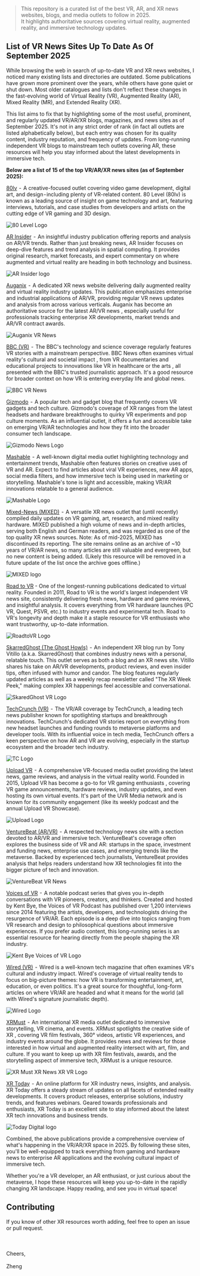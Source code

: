 

>This repository is a curated list of the best VR, AR, and XR news websites, blogs, and media outlets to follow in 2025.  
>It highlights authoritative sources covering virtual reality, augmented reality, and immersive technology updates.


## **List of VR News Sites Up To Date As Of September 2025**

While browsing the web in search of up-to-date VR and XR news websites, I noticed many existing lists and directories are outdated. Some publications have grown more prominent over the years, while others have gone quiet or shut down. Most older catalogues and lists don't reflect these changes in the fast-evolving world of Virtual Reality (VR), Augmented Reality (AR), Mixed Reality (MR), and Extended Reality (XR).

This list aims to fix that by highlighting some of the most useful, prominent, and regularly updated VR/AR/XR blogs, magazines, and news sites as of September 2025. It's not in any strict order of rank (in fact all outlets are listed alphabetically below), but each entry was chosen for its quality content, industry reputation, and frequency of updates. From long-running independent VR blogs to mainstream tech outlets covering AR, these resources will help you stay informed about the latest developments in immersive tech.

**Below are a list of 15 of the top VR/AR/XR news sites (as of September 2025):**

[80lv](https://80.lv/articles/vr/)  -  A creative-focused outlet covering video game development, digital art, and design - including plenty of VR-related content. 80 Level (80lv) is known as a leading source of insight on game technology and art, featuring interviews, tutorials, and case studies from developers and artists on the cutting edge of VR gaming and 3D design.

![80 Level Logo](https://dev-to-uploads.s3.amazonaws.com/uploads/articles/k6ycutmnqzmq6ue2nexo.png)

[AR Insider](https://arinsider.co/frontpage/)  -  An insightful industry publication offering reports and analysis on AR/VR trends. Rather than just breaking news, AR Insider focuses on deep-dive features and trend analysis in spatial computing. It provides original research, market forecasts, and expert commentary on where augmented and virtual reality are heading in both technology and business.


![AR Insider logo](https://dev-to-uploads.s3.amazonaws.com/uploads/articles/trljn8qyfzqnb04d4m53.png)



[Auganix](https://www.auganix.org/)  -  A dedicated XR news website delivering daily augmented reality and virtual reality industry updates. This publication emphasizes enterprise and industrial applications of AR/VR, providing regular VR news updates and analysis from across various verticals. Auganix has become an authoritative source for the latest AR/VR news , especially useful for professionals tracking enterprise XR developments, market trends and AR/VR contract awards.


![Auganix VR News](https://dev-to-uploads.s3.amazonaws.com/uploads/articles/b8874p3uzlumpi8xh02l.png)



[BBC (VR)](https://www.bbc.com/news/topics/cywd23g0wzwt)  -  The BBC's technology and science coverage regularly features VR stories with a mainstream perspective. BBC News often examines virtual reality's cultural and societal impact , from VR documentaries and educational projects to innovations like VR in healthcare or the arts , all presented with the BBC's trusted journalistic approach. It's a good resource for broader context on how VR is entering everyday life and global news.


![BBC VR News](https://dev-to-uploads.s3.amazonaws.com/uploads/articles/28gazdbx7ht08xd5a85g.png)



[Gizmodo](https://gizmodo.com/tag/virtual-reality)  -  A popular tech and gadget blog that frequently covers VR gadgets and tech culture. Gizmodo's coverage of XR ranges from the latest headsets and hardware breakthroughs to quirky VR experiments and pop culture moments. As an influential outlet, it offers a fun and accessible take on emerging VR/AR technologies and how they fit into the broader consumer tech landscape.


![Gizmodo News Logo](https://dev-to-uploads.s3.amazonaws.com/uploads/articles/t7fai5a9x4y5qigswzjz.png)



[Mashable](https://mashable.com/category/virtual-reality)  -  A well-known digital media outlet highlighting technology and entertainment trends, Mashable often features stories on creative uses of VR and AR. Expect to find articles about viral VR experiences, new AR apps, social media filters, and how immersive tech is being used in marketing or storytelling. Mashable's tone is light and accessible, making VR/AR innovations relatable to a general audience.


![Mashable Logo](https://dev-to-uploads.s3.amazonaws.com/uploads/articles/0ifj0zuw786wnkfvc697.png)



[Mixed-News (MIXED)](https://mixed-news.com/en/)  -  A versatile XR news outlet that (until recently) compiled daily updates on VR gaming, art, research, and mixed reality hardware. MIXED published a high volume of news and in-depth articles, serving both English and German readers, and was regarded as one of the top quality XR news sources. Note: As of mid-2025, MIXED has discontinued its reporting. The site remains online as an archive of ~10 years of VR/AR news, so many articles are still valuable and evergreen, but no new content is being added. (Likely this resource will be removed in a future update of the list once the archive goes offline.)


![MIXED logo](https://dev-to-uploads.s3.amazonaws.com/uploads/articles/fbsoldplyfy62toyh9oz.png)



[Road to VR](https://url:www.roadtovr.com/) - One of the longest-running publications dedicated to virtual reality. Founded in 2011, Road to VR is the world's largest independent VR news site, consistently delivering fresh news, hardware and game reviews, and insightful analysis. It covers everything from VR hardware launches (PC VR, Quest, PSVR, etc.) to industry events and experimental tech. Road to VR's longevity and depth make it a staple resource for VR enthusiasts who want trustworthy, up-to-date information.


![RoadtoVR Logo](https://dev-to-uploads.s3.amazonaws.com/uploads/articles/11ywkm6tifui0sjcfyh4.png)



[SkarredGhost (The Ghost Howls)](https://skarredghost.com/)  -  An independent XR blog run by Tony Vitillo (a.k.a. SkarredGhost) that combines industry news with a personal, relatable touch. This outlet serves as both a blog and an XR news site. Vitillo shares his take on AR/VR developments, product reviews, and even insider tips, often infused with humor and candor. The blog features regularly updated articles as well as a weekly recap newsletter called "The XR Week Peek," making complex XR happenings feel accessible and conversational.


![SkaredGhost VR Logo](https://dev-to-uploads.s3.amazonaws.com/uploads/articles/x3vzba6mwlcjqlicy4bm.png)



[TechCrunch (VR)](https://techcrunch.com/tag/virtual-reality/)  -  The VR/AR coverage by TechCrunch, a leading tech news publisher known for spotlighting startups and breakthrough innovations. TechCrunch's dedicated VR stories report on everything from new headset launches and funding rounds to metaverse platforms and developer tools. With its influential voice in tech media, TechCrunch offers a keen perspective on how AR and VR are evolving, especially in the startup ecosystem and the broader tech industry.


![TC Logo](https://dev-to-uploads.s3.amazonaws.com/uploads/articles/ly40ua70ch6un6hc7tpp.png)



[Upload VR](http://www.uploadvr.com/)  -  A comprehensive VR-focused media outlet providing the latest news, game reviews, and analysis in the virtual reality world. Founded in 2015, Upload VR has become a go-to for VR gaming enthusiasts , covering VR game announcements, hardware reviews, industry updates, and even hosting its own virtual events. It's part of the UVR Media network and is known for its community engagement (like its weekly podcast and the annual Upload VR Showcase).


![Upload Logo](https://dev-to-uploads.s3.amazonaws.com/uploads/articles/5zks96d90oborh2p4hg0.png)



[VentureBeat (AR/VR)](https://venturebeat.com/category/arvr/)  -  A respected technology news site with a section devoted to AR/VR and immersive tech. VentureBeat's coverage often explores the business side of VR and AR: startups in the space, investment and funding news, enterprise use cases, and emerging trends like the metaverse. Backed by experienced tech journalists, VentureBeat provides analysis that helps readers understand how XR technologies fit into the bigger picture of tech and innovation.


![VentureBeat VR News](https://dev-to-uploads.s3.amazonaws.com/uploads/articles/fx1ui4dd757ekwe7enj4.png)



[Voices of VR](https://voicesofvr.com/)  -  A notable podcast series that gives you in-depth conversations with VR pioneers, creators, and thinkers. Created and hosted by Kent Bye, the Voices of VR Podcast has published over 1,200 interviews since 2014 featuring the artists, developers, and technologists driving the resurgence of VR/AR. Each episode is a deep dive into topics ranging from VR research and design to philosophical questions about immersive experiences. If you prefer audio content, this long-running series is an essential resource for hearing directly from the people shaping the XR industry.


![Kent Bye Voices of VR Logo](https://dev-to-uploads.s3.amazonaws.com/uploads/articles/qq0grju7k8nwvuonwzyz.png)



[Wired (VR)](https://www.wired.com/search/?q=virtual+reality&sort=score+desc)  -  Wired is a well-known tech magazine that often examines VR's cultural and industry impact. Wired's coverage of virtual reality tends to focus on big-picture themes: how VR is transforming entertainment, art, education, or even politics. It's a great source for thoughtful, long-form articles on where VR/AR are headed and what it means for the world (all with Wired's signature journalistic depth).


![Wired Logo](https://dev-to-uploads.s3.amazonaws.com/uploads/articles/95yumekcwk60qcxfyzhm.png)



[XRMust](https://www.xrmust.com/)  -  An international XR media outlet dedicated to immersive storytelling, VR cinema, and events. XRMust spotlights the creative side of XR , covering VR film festivals, 360° videos, artistic VR experiences, and industry events around the globe. It provides news and reviews for those interested in how virtual and augmented reality intersect with art, film, and culture. If you want to keep up with XR film festivals, awards, and the storytelling aspect of immersive tech, XRMust is a unique resource.


![XR Must XR News XR VR Logo](https://dev-to-uploads.s3.amazonaws.com/uploads/articles/juafxl5qo6j734n1iibt.png)



[XR Today](https://todaydigital.com/)  -  An online platform for XR industry news, insights, and analysis. XR Today offers a steady stream of updates on all facets of extended reality developments. It covers product releases, enterprise solutions, industry trends, and features webinars. Geared towards professionals and enthusiasts, XR Today is an excellent site to stay informed about the latest XR tech innovations and business trends.


![Today Digital logo](https://dev-to-uploads.s3.amazonaws.com/uploads/articles/pr4xjl5cltxst6plsm9z.png)



Combined, the above publications provide a comprehensive overview of what's happening in the VR/AR/XR space in 2025. By following these sites, you'll be well-equipped to track everything from gaming and hardware news to enterprise AR applications and the evolving cultural impact of immersive tech.

Whether you're a VR developer, an AR enthusiast, or just curious about the metaverse, I hope these resources will keep you up-to-date in the rapidly changing XR landscape. Happy reading, and see you in virtual space!
## Contributing
If you know of other XR resources worth adding, feel free to open an issue or pull request.
<br/>
<br/>
<br/>
<br/>
Cheers,
<br/>
<br/>
Zheng
